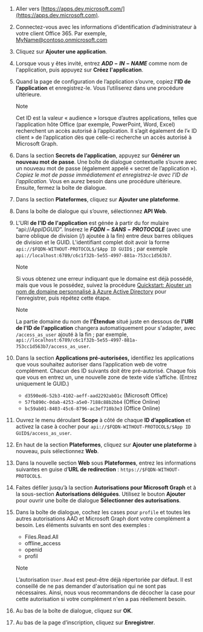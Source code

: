 

1. Aller vers [https://apps.dev.microsoft.com/](https://apps.dev.microsoft.com).

1. Connectez-vous avec les informations d’identification d’administrateur à votre client Office 365. Par exemple, MyName@contoso.onmicrosoft.com

1. Cliquez sur **Ajouter une application**.

1. Lorsque vous y êtes invité, entrez **$ADD-IN-NAME$** comme nom de l'application, puis appuyez sur **Créez l'application**.

1. Quand la page de configuration de l’application s’ouvre, copiez **l'ID de l’application** et enregistrez-le. Vous l’utiliserez dans une procédure ultérieure.

    > [!NOTE]
    > Cet ID est la valeur « audience » lorsque d’autres applications, telles que l’application hôte Office (par exemple, PowerPoint, Word, Excel) recherchent un accès autorisé à l’application. Il s’agit également de l’« ID client » de l’application dès que celle-ci recherche un accès autorisé à Microsoft Graph.

1. Dans la section **Secrets de l’application**, appuyez sur **Générer un nouveau mot de passe**. Une boîte de dialogue contextuelle s’ouvre avec un nouveau mot de passe (également appelé « secret de l’application »). *Copiez le mot de passe immédiatement et enregistrez-le avec l’ID de l’application.* Vous en aurez besoin dans une procédure ultérieure. Ensuite, fermez la boîte de dialogue.

1. Dans la section **Plateformes**, cliquez sur **Ajouter une plateforme**.

1. Dans la boîte de dialogue qui s’ouvre, sélectionnez **API Web**.

1. L'URl **de l'ID de l'application** est génée à partir du for mulaire “api://$App ID GUID$”. Insérez le **$FQDN-SANS-PROTOCOLE$** (avec une barre oblique de division (/) ajoutée à la fin) entre deux barres obliques de division et le GUID. L'identifiant complet doit avoir la forme `api://$FQDN-WITHOUT-PROTOCOL$/$App ID GUID$` ; par exemple `api://localhost:6789/c6c1f32b-5e55-4997-881a-753cc1d563b7`.

    > [!NOTE]
    > Si vous obtenez une erreur indiquant que le domaine est déjà possédé, mais que vous le possédez, suivez la procédure [Quickstart: Ajouter un nom de domaine personnalisé à Azure Active Directory](https://docs.microsoft.com/en-us/azure/active-directory/add-custom-domain) pour l'enregistrer, puis répétez cette étape.

    > [!NOTE]
    > La partie domaine du nom de **l'Étendue** situé juste en dessous de **l'URI de l'ID de l'application** changera automatiquement pour s'adapter, avec `/access_as_user` ajouté à la fin ; par exemple, `api://localhost:6789/c6c1f32b-5e55-4997-881a-753cc1d563b7/access_as_user`.

1. Dans la section **Applications pré-autorisées,** identifiez les applications que vous souhaitez autoriser dans l’application web de votre complément. Chacun des ID suivants doit être pré-autorisé. Chaque fois que vous en entrez un, une nouvelle zone de texte vide s’affiche. (Entrez uniquement le GUID.)
    * `d3590ed6-52b3-4102-aeff-aad2292ab01c` (Microsoft Office)
    * `57fb890c-0dab-4253-a5e0-7188c88b2bb4` (Office Online)
    * `bc59ab01-8403-45c6-8796-ac3ef710b3e3` (Office Online)

1. Ouvrez le menu déroulant **Scope** à côté de chaque **ID d’application** et activez la case à cocher pour `api://$FQDN-WITHOUT-PROTOCOL$/$App ID GUID$/access_as_user`.

1. En haut de la section **Plateformes**, cliquez sur **Ajouter une plateforme** à nouveau, puis sélectionnez **Web**.

1. Dans la nouvelle section **Web** sous **Plateformes**, entrez les informations suivantes en guise d’**URL de redirection** : `https://$FQDN-WITHOUT-PROTOCOL$`.

1. Faites défiler jusqu’à la section **Autorisations pour Microsoft Graph** et à la sous-section **Autorisations déléguées**. Utilisez le bouton **Ajouter** pour ouvrir une boîte de dialogue **Sélectionner des autorisations**.

1. Dans la boîte de dialogue, cochez les cases pour `profile` et toutes les autres autorisations AAD et Microsoft Graph dont votre complément a besoin. Les éléments suivants en sont des exemples :

    * Files.Read.All
    * offline_access
    * openid
    * profil

    > [!NOTE]
    > L’autorisation `User.Read` est peut-être déjà répertoriée par défaut. Il est conseillé de ne pas demander d'autorisation qui ne sont pas nécessaires. Ainsi, nous vous recommandons de décocher la case pour cette autorisation si votre complément n'en a pas réellement besoin.

1. Au bas de la boîte de dialogue, cliquez sur **OK**.

1. Au bas de la page d’inscription, cliquez sur **Enregistrer**.
